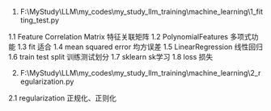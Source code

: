 1. F:\MyStudy\LLM\my_codes\my_study_llm_training\machine_learning\1_fitting_test.py

1.1 Feature Correlation Matrix 特征关联矩阵 
1.2 PolynomialFeatures 多项式功能 
1.3 fit 适合
1.4 mean squared error 均方误差
1.5 LinearRegression 线性回归
1.6 train test split 训练测试划分
1.7 sklearn sk学习
1.8 loss 损失

2. F:\MyStudy\LLM\my_codes\my_study_llm_training\machine_learning\2_regularization.py

2.1 regularization 正规化、正则化
